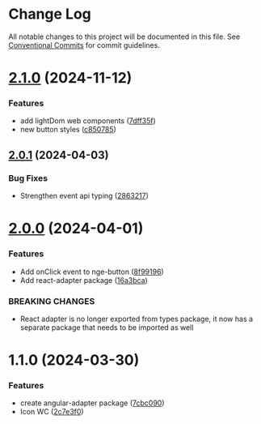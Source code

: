# Change Log

All notable changes to this project will be documented in this file.
See [Conventional Commits](https://conventionalcommits.org) for commit guidelines.

# [2.1.0](https://github.com/no-gravity-company/no-gravity-elements/compare/@no-gravity-elements/types@2.0.1...@no-gravity-elements/types@2.1.0) (2024-11-12)

### Features

- add lightDom web components ([7dff35f](https://github.com/no-gravity-company/no-gravity-elements/commit/7dff35f80579ff03893829a5a4f0cab415d6daf8))
- new button styles ([c850785](https://github.com/no-gravity-company/no-gravity-elements/commit/c850785418de3a4f9ca393c75260ed407061314a))

## [2.0.1](https://github.com/no-gravity-company/no-gravity-elements/compare/@no-gravity-elements/types@2.0.0...@no-gravity-elements/types@2.0.1) (2024-04-03)

### Bug Fixes

- Strengthen event api typing ([2863217](https://github.com/no-gravity-company/no-gravity-elements/commit/286321767818f31a4002325d4bc5573e8996b080))

# [2.0.0](https://github.com/no-gravity-company/no-gravity-elements/compare/@no-gravity-elements/types@1.1.0...@no-gravity-elements/types@2.0.0) (2024-04-01)

### Features

- Add onClick event to nge-button ([8f99196](https://github.com/no-gravity-company/no-gravity-elements/commit/8f991961d28cd97ccf0c95d10fcdef6d47432142))
- Add react-adapter package ([16a3bca](https://github.com/no-gravity-company/no-gravity-elements/commit/16a3bca14ac5e21c165b5d0f89706a66bf1efa03))

### BREAKING CHANGES

- React adapter is no longer exported from types package, it now has a separate package that needs to be imported as well

# 1.1.0 (2024-03-30)

### Features

- create angular-adapter package ([7cbc090](https://github.com/no-gravity-company/no-gravity-elements/commit/7cbc09087aa7cf464628ad4f4e62d4b29d16a83e))
- Icon WC ([2c7e3f0](https://github.com/no-gravity-company/no-gravity-elements/commit/2c7e3f0685bab7182cbb76a14e1108d80c4ded93))
